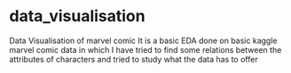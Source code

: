 # data_visualisation
Data Visualisation of marvel comic
It is a basic EDA done on basic kaggle marvel comic data in which I have tried to find some relations between the attributes of characters and tried to study what the data has to offer
